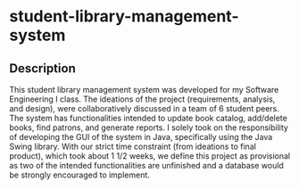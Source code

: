 # student-library-management-system

## Description

This student library management system was developed for my Software Engineering I class. The ideations of the project (requirements, analysis, and design), were collaboratively discussed in a team of 6 student peers. The system has functionalities intended to update book catalog, add/delete books, find patrons, and generate reports. I solely took on the responsibility of developing the GUI of the system in Java, specifically using the Java Swing library. With our strict time constraint (from ideations to final product), which took about 1 1/2 weeks, we define this project as provisional as two of the intended functionalities are unfinished and a database would be strongly encouraged to implement.
